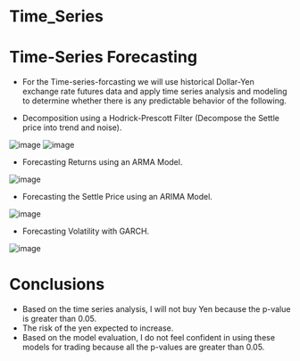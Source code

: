 # Time_Series

# Time-Series Forecasting

- For the Time-series-forcasting we will use historical Dollar-Yen exchange rate futures data and apply time series analysis and modeling to determine whether there is any predictable behavior of the following.

- Decomposition using a Hodrick-Prescott Filter (Decompose the Settle price into trend and noise).

![image](https://user-images.githubusercontent.com/80086711/137606029-76fead3c-c822-4b64-9e3f-9a677693b236.png)
![image](https://user-images.githubusercontent.com/80086711/137606054-9e0855a8-57bc-4fda-91e8-017834783105.png)

- Forecasting Returns using an ARMA Model.

![image](https://user-images.githubusercontent.com/80086711/137605978-e83b9979-5b2c-479d-ab04-9b549862b672.png)


- Forecasting the Settle Price using an ARIMA Model.

![image](https://user-images.githubusercontent.com/80086711/137605962-0c4e87ae-08c8-4746-a8e1-e08b304dbc76.png)


- Forecasting Volatility with GARCH.

![image](https://user-images.githubusercontent.com/80086711/137605920-ed3a66ec-9646-4d7b-9901-376e30b4a125.png)




# Conclusions
- Based on the time series analysis, I will not buy Yen because the p-value is greater than 0.05.
- The risk of the yen expected to increase.
- Based on the model evaluation, I do not feel confident in using these models for trading because all the p-values are greater than 0.05.
